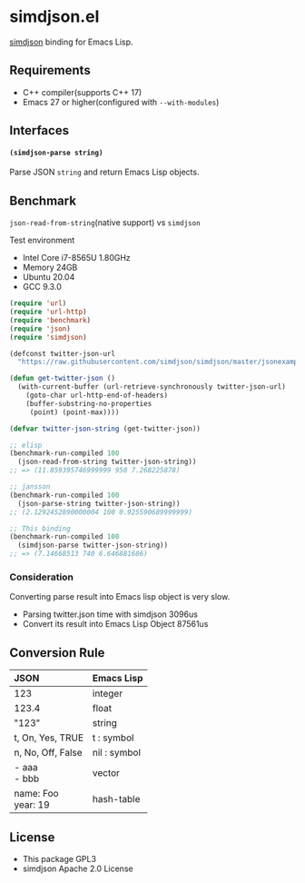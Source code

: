 # simdjson.el

[simdjson](https://github.com/simdjson/simdjson) binding for Emacs Lisp.

## Requirements

- C++ compiler(supports C++ 17)
- Emacs 27 or higher(configured with `--with-modules`)

## Interfaces

#### `(simdjson-parse string)`

Parse JSON `string` and return Emacs Lisp objects.

## Benchmark

`json-read-from-string`(native support) vs `simdjson`

Test environment
- Intel Core i7-8565U 1.80GHz
- Memory 24GB
- Ubuntu 20.04
- GCC 9.3.0

```lisp
(require 'url)
(require 'url-http)
(require 'benchmark)
(require 'json)
(require 'simdjson)

(defconst twitter-json-url
  "https://raw.githubusercontent.com/simdjson/simdjson/master/jsonexamples/twitter.json")

(defun get-twitter-json ()
  (with-current-buffer (url-retrieve-synchronously twitter-json-url)
    (goto-char url-http-end-of-headers)
    (buffer-substring-no-properties
     (point) (point-max))))

(defvar twitter-json-string (get-twitter-json))

;; elisp
(benchmark-run-compiled 100
  (json-read-from-string twitter-json-string))
;; => (11.859395746999999 950 7.268225878)

;; jansson
(benchmark-run-compiled 100
  (json-parse-string twitter-json-string))
;; (2.1292452890000004 100 0.925590689999999)

;; This binding
(benchmark-run-compiled 100
  (simdjson-parse twitter-json-string))
;; => (7.14668513 740 6.646881686)
```

### Consideration

Converting parse result into Emacs lisp object is very slow.

- Parsing twitter.json time with simdjson 3096us
- Convert its result into Emacs Lisp Object 87561us


## Conversion Rule

| JSON                     | Emacs Lisp   |
|:-------------------------|:-------------|
| 123                      | integer      |
| 123.4                    | float        |
| "123"                    | string       |
| t, On, Yes, TRUE         | t : symbol   |
| n, No, Off, False        | nil : symbol |
| - aaa<br /> - bbb        | vector       |
| name: Foo<br /> year: 19 | hash-table   |

## License

- This package GPL3
- simdjson Apache 2.0 License
